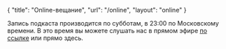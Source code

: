 {
   "title": "Online-вещание",
   "url": "/online",
   "layout": "online"
}

Запись подкаста производится по субботам, в 23:00 по&nbsp;Московскому времени. В это время вы можете слушать нас в прямом эфире [по ссылке](https://stream.radio-t.com) или прямо здесь. <audio id="stream" src="https://stream.radio-t.com"></audio>
